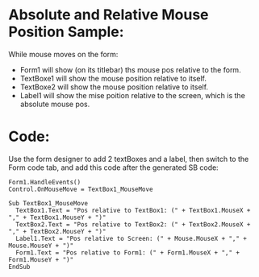 # Absolute and Relative Mouse Position Sample:
While mouse moves on the form:
- Form1 will show (on its titlebar) ths mouse pos relative to the form.
- TextBoxe1 will show the mouse position relative to itself.
- TextBoxe2 will show the mouse position relative to itself.
- Label1 will show the mise poition relative to the screen, which is the absolute mouse pos.

# Code:
Use the form designer to add 2 textBoxes and a label, then switch to the Form code tab, and add this code after the generated SB code:
```VB.NET
Form1.HandleEvents()
Control.OnMouseMove = TextBox1_MouseMove

Sub TextBox1_MouseMove
  TextBox1.Text = "Pos relative to TextBox1: (" + TextBox1.MouseX + "," + TextBox1.MouseY + ")"
  TextBox2.Text = "Pos relative to TextBox2: (" + TextBox2.MouseX + "," + TextBox2.MouseY + ")"
  Label1.Text = "Pos relative to Screen: (" + Mouse.MouseX + "," + Mouse.MouseY + ")"
  Form1.Text = "Pos relative to Form1: (" + Form1.MouseX + "," + Form1.MouseY + ")"
EndSub
```